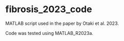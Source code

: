 # fibrosis_2023_code
MATLAB script used in the paper by Otaki et al. 2023.

Code was tested using MATLAB_R2023a.
